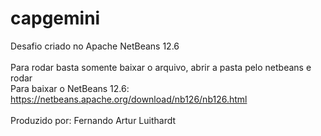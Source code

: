 # capgemini

Desafio criado no Apache NetBeans 12.6</br></br>
Para rodar basta somente baixar o arquivo, abrir a pasta pelo netbeans e rodar</br>
Para baixar o NetBeans 12.6: https://netbeans.apache.org/download/nb126/nb126.html</br></br>
Produzido por: Fernando Artur Luithardt
